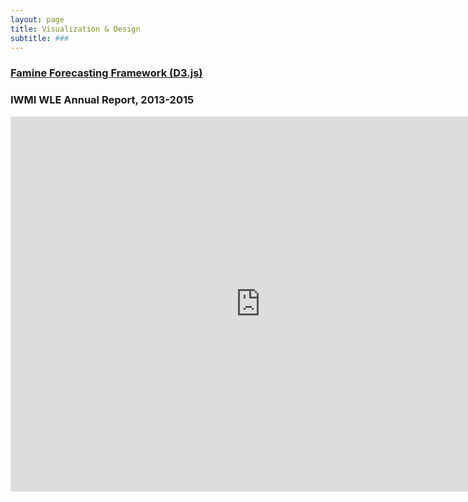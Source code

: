 ```yaml
---
layout: page
title: Visualization & Design
subtitle: ###
---
```

 
### [Famine Forecasting Framework (D3.js)](http://bl.ocks.org/aish-venkat/f0d85e296cecc5a9ba97288a06b6f797)

### IWMI WLE Annual Report, 2013-2015

<iframe width="800" height="600" src="https://app.powerbi.com/view?r=eyJrIjoiOTMzMzdiZWItOWFlZi00ZDZmLWIwYzUtZDMzYjgzODgwYzIxIiwidCI6ImZiYmY2YzYwLTAzNDQtNGMyOS05NDU5LTcyNTY4NTczOWIxOSIsImMiOjN9" frameborder="0" allowFullScreen="true"></iframe>


